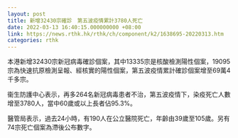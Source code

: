 ```yaml
---
layout: post
title: 新增32430宗確診　第五波疫情累計3780人死亡
date: 2022-03-13 16:40:15.000000000 +08:00
link: https://news.rthk.hk/rthk/ch/component/k2/1638695-20220313.htm
categories: rthk
---
```


本港新增32430宗新冠病毒確診個案，其中13335宗是核酸檢測陽性個案，19095宗為快速抗原檢測呈報、經核實的陽性個案，第五波疫情累計確診個案增至69萬4千多宗。

衞生防護中心表示，再多264名新冠病毒患者不治，第五波疫情下，染疫死亡人數增至3780人，當中60歲或以上長者佔95.3%。

醫管局表示，過去24小時，有190人在公立醫院死亡，年齡由39歲至105歲。另有74宗死亡個案為滯後公布數字。
